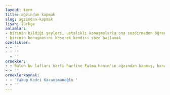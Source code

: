 ```yaml
---
layout: term
title: ağzından kapmak
slug: agzindan-kapmak
lisan: Türkçe
anlamlar:
- birinin bildiği şeyleri, ustalıklı konuşmalarla ona sezdirmeden öğrenmek
- birinin konuşmasını keserek kendisi söze başlamak
ozellikler:
- - ''
- - ''
  - ''
ornekler:
- - Bütün bu lafları harfi harfine Fatma Hanım'ın ağzından kapmış, bana kendi sözleri imiş gibi tekrar ediyor.
- - ''
orneklerkaynak:
- - 'Yakup Kadri Karaosmanoğlu '
- - ''
---
```

